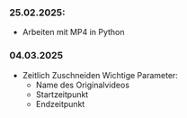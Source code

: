 ### 25.02.2025:
- Arbeiten mit MP4 in Python

### 04.03.2025
- Zeitlich Zuschneiden
  Wichtige Parameter:
   - Name des Originalvideos
   - Startzeitpunkt
   - Endzeitpunkt
